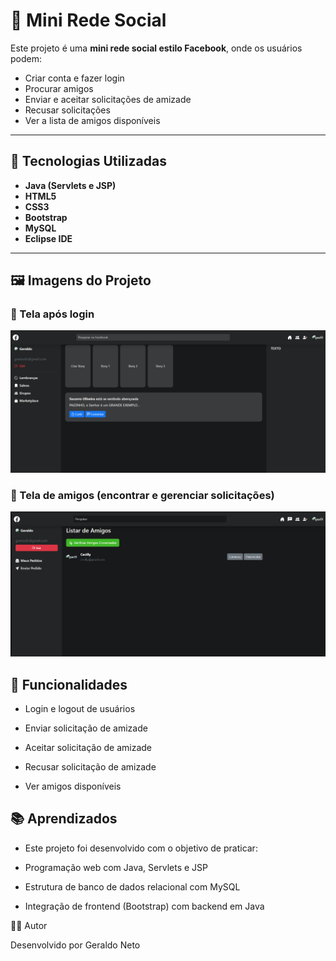# 📱 Mini Rede Social

Este projeto é uma **mini rede social estilo Facebook**, onde os usuários podem:

- Criar conta e fazer login  
- Procurar amigos  
- Enviar e aceitar solicitações de amizade  
- Recusar solicitações  
- Ver a lista de amigos disponíveis  

---

## 🚀 Tecnologias Utilizadas
- **Java (Servlets e JSP)**  
- **HTML5**  
- **CSS3**  
- **Bootstrap**  
- **MySQL**  
- **Eclipse IDE**  

---

## 🖼️ Imagens do Projeto

### 🔹 Tela após login
![Tela inicial](img1.png)

### 🔹 Tela de amigos (encontrar e gerenciar solicitações)
![Tela amigos](img2.png)

## 📌 Funcionalidades

- Login e logout de usuários

- Enviar solicitação de amizade

- Aceitar solicitação de amizade

- Recusar solicitação de amizade

- Ver amigos disponíveis

## 📚 Aprendizados

- Este projeto foi desenvolvido com o objetivo de praticar:

- Programação web com Java, Servlets e JSP

- Estrutura de banco de dados relacional com MySQL

- Integração de frontend (Bootstrap) com backend em Java

👨‍💻 Autor

Desenvolvido por Geraldo Neto
